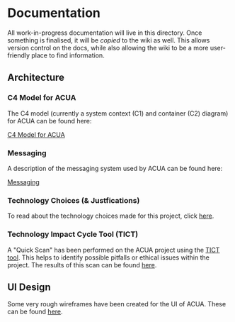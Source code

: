 # Documentation

All work-in-progress documentation will live in this directory. Once something is finalised, it will be _copied_ to the wiki as well. This allows version control on the docs, while also allowing the wiki to be a more user-friendly place to find information.

## Architecture

### C4 Model for ACUA

The C4 model (currently a system context (C1) and container (C2) diagram) for ACUA can be found here:

[C4 Model for ACUA](c4model.md)

### Messaging

A description of the messaging system used by ACUA can be found here:

[Messaging](messaging.md)

### Technology Choices (& Justfications)

To read about the technology choices made for this project, click [here](technology_choices.md).

### Technology Impact Cycle Tool (TICT)

A "Quick Scan" has been performed on the ACUA project using the [TICT tool](https://tict.io/). This helps to identify possible pitfalls or ethical issues within the project. The results of this scan can be found [here](./TICT/TICT_quick_scan.pdf).

## UI Design

Some very rough wireframes have been created for the UI of ACUA. These can be found [here](./media/wireframes/wireframes.png).
